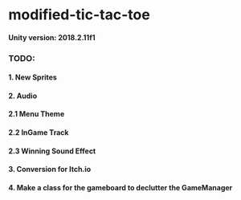 # modified-tic-tac-toe

#### Unity version: 2018.2.11f1

### TODO:
#### 1. New Sprites
#### 2. Audio
#### 2.1 Menu Theme
#### 2.2 InGame Track
#### 2.3 Winning Sound Effect
#### 3. Conversion for Itch.io
#### 4. Make a class for the gameboard to declutter the GameManager